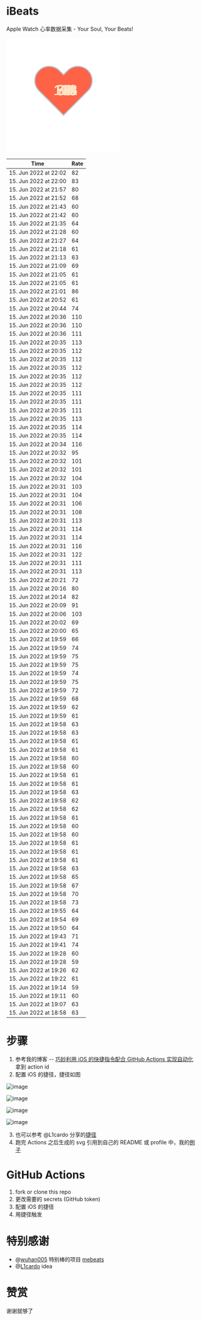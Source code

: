 # iBeats
Apple Watch 心率数据采集 - Your Soul, Your Beats!

![](./files/heart.svg)

<!--START_SECTION:my_heart_rate-->
| Time | Rate | 
 | ---- | ---- | 
| 15. Jun 2022 at 22:02 | 82 |
| 15. Jun 2022 at 22:00 | 83 |
| 15. Jun 2022 at 21:57 | 80 |
| 15. Jun 2022 at 21:52 | 68 |
| 15. Jun 2022 at 21:43 | 60 |
| 15. Jun 2022 at 21:42 | 60 |
| 15. Jun 2022 at 21:35 | 64 |
| 15. Jun 2022 at 21:28 | 60 |
| 15. Jun 2022 at 21:27 | 64 |
| 15. Jun 2022 at 21:18 | 61 |
| 15. Jun 2022 at 21:13 | 63 |
| 15. Jun 2022 at 21:09 | 69 |
| 15. Jun 2022 at 21:05 | 61 |
| 15. Jun 2022 at 21:05 | 61 |
| 15. Jun 2022 at 21:01 | 86 |
| 15. Jun 2022 at 20:52 | 61 |
| 15. Jun 2022 at 20:44 | 74 |
| 15. Jun 2022 at 20:36 | 110 |
| 15. Jun 2022 at 20:36 | 110 |
| 15. Jun 2022 at 20:36 | 111 |
| 15. Jun 2022 at 20:35 | 113 |
| 15. Jun 2022 at 20:35 | 112 |
| 15. Jun 2022 at 20:35 | 112 |
| 15. Jun 2022 at 20:35 | 112 |
| 15. Jun 2022 at 20:35 | 112 |
| 15. Jun 2022 at 20:35 | 112 |
| 15. Jun 2022 at 20:35 | 111 |
| 15. Jun 2022 at 20:35 | 111 |
| 15. Jun 2022 at 20:35 | 111 |
| 15. Jun 2022 at 20:35 | 113 |
| 15. Jun 2022 at 20:35 | 114 |
| 15. Jun 2022 at 20:35 | 114 |
| 15. Jun 2022 at 20:34 | 116 |
| 15. Jun 2022 at 20:32 | 95 |
| 15. Jun 2022 at 20:32 | 101 |
| 15. Jun 2022 at 20:32 | 101 |
| 15. Jun 2022 at 20:32 | 104 |
| 15. Jun 2022 at 20:31 | 103 |
| 15. Jun 2022 at 20:31 | 104 |
| 15. Jun 2022 at 20:31 | 106 |
| 15. Jun 2022 at 20:31 | 108 |
| 15. Jun 2022 at 20:31 | 113 |
| 15. Jun 2022 at 20:31 | 114 |
| 15. Jun 2022 at 20:31 | 114 |
| 15. Jun 2022 at 20:31 | 116 |
| 15. Jun 2022 at 20:31 | 122 |
| 15. Jun 2022 at 20:31 | 111 |
| 15. Jun 2022 at 20:31 | 113 |
| 15. Jun 2022 at 20:21 | 72 |
| 15. Jun 2022 at 20:16 | 80 |
| 15. Jun 2022 at 20:14 | 82 |
| 15. Jun 2022 at 20:09 | 91 |
| 15. Jun 2022 at 20:06 | 103 |
| 15. Jun 2022 at 20:02 | 69 |
| 15. Jun 2022 at 20:00 | 65 |
| 15. Jun 2022 at 19:59 | 66 |
| 15. Jun 2022 at 19:59 | 74 |
| 15. Jun 2022 at 19:59 | 75 |
| 15. Jun 2022 at 19:59 | 75 |
| 15. Jun 2022 at 19:59 | 74 |
| 15. Jun 2022 at 19:59 | 75 |
| 15. Jun 2022 at 19:59 | 72 |
| 15. Jun 2022 at 19:59 | 68 |
| 15. Jun 2022 at 19:59 | 62 |
| 15. Jun 2022 at 19:59 | 61 |
| 15. Jun 2022 at 19:58 | 63 |
| 15. Jun 2022 at 19:58 | 63 |
| 15. Jun 2022 at 19:58 | 61 |
| 15. Jun 2022 at 19:58 | 61 |
| 15. Jun 2022 at 19:58 | 60 |
| 15. Jun 2022 at 19:58 | 60 |
| 15. Jun 2022 at 19:58 | 61 |
| 15. Jun 2022 at 19:58 | 61 |
| 15. Jun 2022 at 19:58 | 63 |
| 15. Jun 2022 at 19:58 | 62 |
| 15. Jun 2022 at 19:58 | 62 |
| 15. Jun 2022 at 19:58 | 61 |
| 15. Jun 2022 at 19:58 | 60 |
| 15. Jun 2022 at 19:58 | 60 |
| 15. Jun 2022 at 19:58 | 61 |
| 15. Jun 2022 at 19:58 | 61 |
| 15. Jun 2022 at 19:58 | 61 |
| 15. Jun 2022 at 19:58 | 63 |
| 15. Jun 2022 at 19:58 | 65 |
| 15. Jun 2022 at 19:58 | 67 |
| 15. Jun 2022 at 19:58 | 70 |
| 15. Jun 2022 at 19:58 | 73 |
| 15. Jun 2022 at 19:55 | 64 |
| 15. Jun 2022 at 19:54 | 69 |
| 15. Jun 2022 at 19:50 | 64 |
| 15. Jun 2022 at 19:43 | 71 |
| 15. Jun 2022 at 19:41 | 74 |
| 15. Jun 2022 at 19:28 | 60 |
| 15. Jun 2022 at 19:28 | 59 |
| 15. Jun 2022 at 19:26 | 62 |
| 15. Jun 2022 at 19:22 | 61 |
| 15. Jun 2022 at 19:14 | 59 |
| 15. Jun 2022 at 19:11 | 60 |
| 15. Jun 2022 at 19:07 | 63 |
| 15. Jun 2022 at 18:58 | 63 |

<!--END_SECTION:my_heart_rate-->

# 步骤
1. 参考我的博客 -- [巧妙利用 iOS 的快捷指令配合 GitHub Actions 实现自动化](https://github.com/yihong0618/gitblog/issues/198) 拿到 action id
2. 配置 iOS 的捷径，捷径如图

![image](https://user-images.githubusercontent.com/15976103/122154218-0db0b480-ce97-11eb-93bb-5aec07c558dc.png)

![image](https://user-images.githubusercontent.com/15976103/122154236-186b4980-ce97-11eb-8e4b-70551a0391ae.png)

![image](https://user-images.githubusercontent.com/15976103/122154268-2d47dd00-ce97-11eb-902e-3acf292265a9.png)

![image](https://user-images.githubusercontent.com/15976103/122174055-fa144680-ceb4-11eb-9be2-3eb83cd516f7.png)

3. 也可以参考 @L1cardo 分享的[捷径](https://www.icloud.com/shortcuts/6ab6047b459c41ad822ad6b94b1c03d4)
4. 跑完 Actions 之后生成的 svg 引用到自己的 README 或 profile 中，我的[例子](https://github.com/yihong0618) 

# GitHub Actions

1. fork or clone this repo
2. 更改需要的 secrets (GitHub token)
3. 配置 iOS 的捷径
4. 用捷径触发

# 特别感谢
- @[wuhan005](https://github.com/wuhan005) 特别棒的项目 [mebeats](https://github.com/wuhan005/mebeats)
- @[L1cardo](https://github.com/L1cardo) idea

# 赞赏
谢谢就够了
